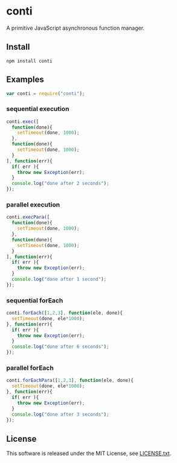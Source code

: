 # conti

A primitive JavaScript asynchronous function manager.

## Install

```
npm install conti
```

## Examples

```javascript
var conti = require("conti");
```

### sequential execution
```javascript
conti.exec([
  function(done){
    setTimeout(done, 1000);
  },
  function(done){
    setTimeout(done, 1000);
  }
], function(err){
  if( err ){
    throw new Exception(err);
  }
  console.log("done after 2 seconds");
});
```

### parallel execution
```javascript
conti.execPara([
  function(done){
    setTimeout(done, 1000);
  },
  function(done){
    setTimeout(done, 1000);
  }
], function(err){
  if( err ){
    throw new Exception(err);
  }
  console.log("done after 1 second");
});
```

### sequential forEach
```javascript
conti.forEach([1,2,3], function(ele, done){
  setTimeout(done, ele*1000);
}, function(err){
  if( err ){
    throw new Exception(err);
  }
  console.log("done after 6 seconds");
});
```

### parallel forEach
```javascript
conti.forEachPara([1,2,3], function(ele, done){
  setTimeout(done, ele*1000);
}, function(err){
  if( err ){
    throw new Exception(err);
  }
  console.log("done after 3 seconds");
});
```

## License
This software is released under the MIT License, see [LICENSE.txt](LICENSE.txt).
